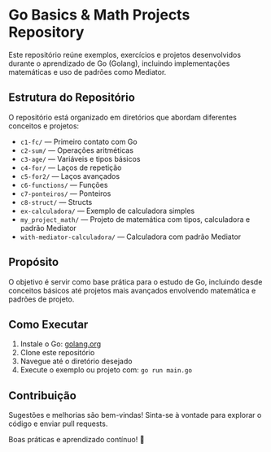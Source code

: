 
# Go Basics & Math Projects Repository

Este repositório reúne exemplos, exercícios e projetos desenvolvidos durante o aprendizado de Go (Golang), incluindo implementações matemáticas e uso de padrões como Mediator.

## Estrutura do Repositório

O repositório está organizado em diretórios que abordam diferentes conceitos e projetos:

- `c1-fc/` — Primeiro contato com Go
- `c2-sum/` — Operações aritméticas
- `c3-age/` — Variáveis e tipos básicos
- `c4-for/` — Laços de repetição
- `c5-for2/` — Laços avançados
- `c6-functions/` — Funções
- `c7-ponteiros/` — Ponteiros
- `c8-struct/` — Structs
- `ex-calculadora/` — Exemplo de calculadora simples
- `my_project_math/` — Projeto de matemática com tipos, calculadora e padrão Mediator
- `with-mediator-calculadora/` — Calculadora com padrão Mediator

## Propósito

O objetivo é servir como base prática para o estudo de Go, incluindo desde conceitos básicos até projetos mais avançados envolvendo matemática e padrões de projeto.

## Como Executar

1. Instale o Go: [golang.org](https://golang.org)
2. Clone este repositório
3. Navegue até o diretório desejado
4. Execute o exemplo ou projeto com: `go run main.go`

## Contribuição

Sugestões e melhorias são bem-vindas! Sinta-se à vontade para explorar o código e enviar pull requests.

Boas práticas e aprendizado contínuo! 🚀